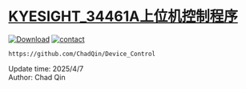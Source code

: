 # [KYESIGHT_34461A上位机控制程序][0]
[![Download][1]][2]  [![contact][3]][4]  
  


```  
https://github.com/ChadQin/Device_Control
```  






Update time:  2025/4/7  
Author:  Chad Qin  


[0]: https://github.com/ChadQin/Device_Control "自动排版系统"  
[1]: https://img.shields.io/badge/-DOWNLOAD-success  
[2]: https://github.com/ChadQin/Device_Control/archive/refs/heads/master.zip "Download" 
[3]: https://img.shields.io/badge/Contact-blue
[4]: https://qm.qq.com/cgi-bin/qm/qr?k=LSeZJz-jYQOQpD8tyfdKryTo4jtkIBlN
